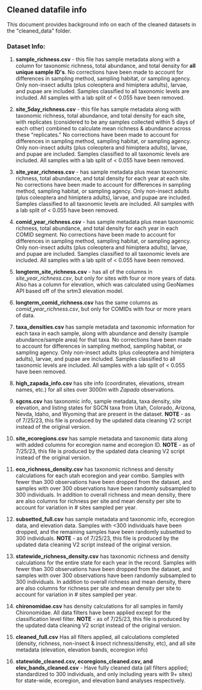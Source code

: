 ## Cleaned datafile info

This document provides background info on each of the cleaned datasets in the "cleaned_data" folder. 

### Dataset Info: 

  1. **sample_richness.csv** - this file has sample metadata along with a column for taxonomic richness, total abundance, and total density for **all unique sample ID's**. No corrections have been made to account for differences in sampling method, sampling habitat, or sampling agency. Only non-insect adults (plus coleoptera and himiptera adults), larvae, and pupae are included. Samples classified to all taxonomic levels are included. All samples with a lab split of < 0.055 have been removed. 
  
  2. **site_5day_richness.csv** - this file has sample metadata along with taxonomic richness, total abundance, and total density  for each site, with replicates (considered to be any samples collected within 5 days of each other) combined to calculate mean richness & abundance across these "replicates." No corrections have been made to account for differences in sampling method, sampling habitat, or sampling agency. Only non-insect adults (plus coleoptera and himiptera adults), larvae, and pupae are included. Samples classified to all taxonomic levels are included. All samples with a lab split of < 0.055 have been removed. 
  
  3. **site_year_richness.csv** - has sample metadata plus mean taxonomic richness, total abundance, and total density  for each year at each site. No corrections have been made to account for differences in sampling method, sampling habitat, or sampling agency. Only non-insect adults (plus coleoptera and himiptera adults), larvae, and pupae are included. Samples classified to all taxonomic levels are included. All samples with a lab split of < 0.055 have been removed. 
  
  4. **comid_year_richness.csv** - has sample metadata plus mean taxonomic richness, total abundance, and total density  for each year in each COMID segment. No corrections have been made to account for differences in sampling method, sampling habitat, or sampling agency. Only  non-insect adults (plus coleoptera and himiptera adults), larvae, and pupae are included. Samples classified to all taxonomic levels are included. All samples with a lab split of < 0.055 have been removed. 
  
  5. **longterm_site_richness.csv** - has all of the columns in *site_year_richness.csv*, but only for sites with four or more years of data. Also has a column for elevation, which was calculated using GeoNames API based off of the srtm3 elevation model. 
  
  6. **longterm_comid_richness.csv** has the same columns as *comid_year_richness.csv*, but only for COMIDs with four or more years of data. 
  
  7. **taxa_densities.csv** has sample metadata and taxonomic information for each taxa in each sample, along with abundance and density (sample abundance/sample area) for that taxa. No corrections have been made to account for differences in sampling method, sampling habitat, or sampling agency. Only non-insect adults (plus coleoptera and himiptera adults), larvae, and pupae are included. Samples classified to all taxonomic levels are included. All samples with a lab split of < 0.055 have been removed.
  
  8. **high_zapada_info.csv** has site info (coordinates, elevations, stream names, etc.) for all sites over 3000m with *Zapada* observations. 
  
  9. **sgcns.csv** has taxonomic info, sample metadata, taxa density, site elevation, and listing states for SGCN taxa from Utah, Colorado, Arizona, Nevda, Idaho, and Wyoming that are present in the dataset. **NOTE** - as of 7/25/23, this file is produced by the updated data cleaning V2 script instead of the original version. 
  
  10. **site_ecoregions.csv** has sample metadata and taxonomic data along with added columns for ecoregion name and ecoregion ID. **NOTE** - as of 7/25/23, this file is produced by the updated data cleaning V2 script instead of the original version. 
  
  11. **eco_richness_density.csv** has taxonomic richness and density calculations for each utah ecoregion and year combo. Samples with fewer than 300 observations have been dropped from the dataset, and samples with over 300 observations have been randomly subsampled to 300 individuals. In addition to overall richness and mean density, there are also columns for richness per site and mean density per site to account for variation in # sites sampled per year. 
  
  12. **subsetted_full.csv** has sample metadata and taxonomic info, ecoregion data, and elevation data. Samples with <300 individuals have been dropped, and the remaining samples have been randomly subsetted to 300 individuals. **NOTE** - as of 7/25/23, this file is produced by the updated data cleaning V2 script instead of the original version. 
  
  13. **statewide_richness_density.csv** has taxonomic richness and density calculations for the entire state for each year in the record. Samples with fewer than 300 observations have been dropped from the dataset, and samples with over 300 observations have been randomly subsampled to 300 individuals. In addition to overall richness and mean density, there are also columns for richness per site and mean density per site to account for variation in # sites sampled per year. 
  
  14. **chironomidae.csv** has density calculations for all samples in family Chironomidae. All data filters have been applied except for the classification level filter. **NOTE** - as of 7/25/23, this file is produced by the updated data cleaning V2 script instead of the original version. 
  
  15. **cleaned_full.csv** Has all filters applied, all calculations completed (density, richness, non-insect & insect richness/density, etc), and all site metadata (elevation, elevation bands, ecoregion info)
  
  16. **statewide_cleaned.csv, ecoregions_cleaned.csv, and elev_bands_cleaned.csv** - Have fully cleaned data (all filters applied; standardized to 300 individuals, and only including years with 9+ sites) for state-wide, ecoregion, and elevation band analyses respectively.
  